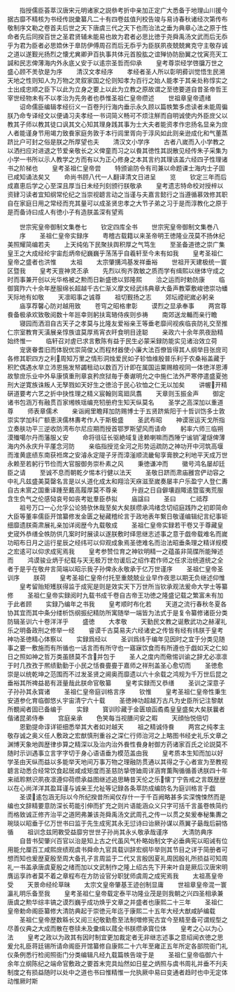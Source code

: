<!-- { "loadSidebar": true } -->
　　指授儒臣荟萃汉唐宋元明诸家之説叅考折中亲加正定广大悉备于地理山川援今据古靡不精核为书经传説彚纂凡二十有四卷兹值刋校告竣与易诗春秋诸经次第传布敬制序文勒之卷首夫后世之天下唐虞三代之天下也而治法之垂为典章心法之原于性命者先后同揆百世之圣君贤辅未能易也故为君者必思比徳于尧舜禹汤文武而后无忝乎为君为臣者必思嫓休于臯防伊傅周召而后无忝乎为臣朕夙夜兢兢兾克守主敬存诚之道以遂觐光扬烈之懐尤兾卿尹百执事共体元首股肱之谊殚协防励翼之忱寅亮天工諴和民志俾薄海内外永底乂安于以逺宗圣哲而仰承
　　皇考尊崇经学啓牖万世之盛心顾不羙欤是为序
　　清汉文孝经序
　　孝经者圣人所以彰明彛训觉悟生民溯天地之性则知人为万物之灵叙家国之伦则知孝为百行之始人能孝于其亲处称惇实之士出成忠顺之臣下以此为立身之要上以此为立教之原故谓之至徳要道自昔圣帝哲王宰世经物未有不以孝治为先务者也恭惟圣祖仁皇帝缵述
　　世祖章皇帝遗绪
　　诏命儒臣编辑孝经衍义一百卷刋行海内垂示永久顾以篇帙繁多虑读者未能周徧朕乃命专译经文以便诵习夫孝经一书词简义畅可不烦注觧而自明诚使内外臣庻父以教其子师以教其徒口讽其文心知其理身践其事为士大夫者能资孝作忠扬名显亲为庻人者能谨身节用竭力致飬家庭务敦于本行闾里胥向于淳风如此则亲逊成化和气董蒸跻比户可封之俗是朕之所厚望也夫
　　清汉文小学序
　　古者八嵗而入小学教之以洒扫应对进退之节爱亲敬长之义俾童而习之以飬其徳性其説散见经传朱子采集为小学一书所以示人教学之方而有以为正心修身之本其言约其理该盖六经四子性理诸书之阶梯也
　　皇考圣祖仁皇帝尝
　　特颁谕防令有司兼以命题课士海内士子固已咸知诵法矣又
　　命尚书顾八代一人翻译清文日进呈
　　览
　　钦定三年而后成嘉恵后学之心至深且厚当日未经刋刻颁行朕敬承
　　皇考遗志特命校对授梓以资肄习读者宜知纲常伦纪之当崇视聼言动之当谨与夫嘉言懿行之当遵循慕效修其职自在家庭日用之常经而充其量可以成圣贤忠孝之大节子弟之习于是而淳教化之原于是而备诗曰成人有徳小子有造朕盖深有望焉




　　世宗宪皇帝御制文集巻七
　　钦定四库全书
　　世宗宪皇帝御制文集巻八
　　序
　　圣祖仁皇帝实録序
　　粤稽古载籍以来圣帝明王徳隆业茂莫不扬休纪美照耀简编若夫
　　上天纯佑下民聚扶舆积厚之气笃生
　　至圣备道徳之崇广集皇王之大成经纶宇宙彪炳帝纪巍巍乎荡荡乎自羲轩至今未有如我
　　皇考圣祖仁皇帝之盛者也洪惟
　　太祖
　　太宗肇搆鸿基发祥垂裕
　　世祖开天建极统一寰区暨我
　　皇考天亶神灵丕承
　　先烈以徇齐敦敏之质而学有缉熙以继体守成之时而事兼开创以光华格被之勲而日新盛徳以郅隆熙
　　洽之运而时勅防康
　　临御寳阼六十余年歴服绵长超越千古仁渐义摩文经武纬典章大备声教覃敷峻徳崇功蟠天际地有如敬
　　天凛昭事之诚尊
　　祖切觐扬之志
　　郊坛禋祀嵗必躬亲
　　庙享荐馨心防对越用致
　　苍穹之昭格聿彰
　　谟烈之显承奉事
　　两宫尊飬备极承欢致敬阅数十年廵幸则躬扶鸾辂侍疾则歩祷
　　南郊送龙輴而亲行瞻
　　寝园而洒泪自古天子之孝莫与比隆友爱裕亲王等垂老靡间视疾临丧防礼交至推仁宗室教育天潢展亲惇族谊莫厚焉宵衣旰食明目逹聪
　　亲政六十余年夙夜励精始终惟一
　　临轩召对虗已求言敷陈有益于民生必蒙采録防能实见诸治效立荷
　　宠褒眷耆旧而体貎优崇简俊乂而程材器使小廉大法百僚皆得其人纲举目张庻司各修其职四方之利周知万里之情形洞烛爱民如子轸恤维殷普乐利于农桑裕盖藏于积贮偶遇水旱立沛恩施发帑蠲租动以数百万计即在属国运粟赐粮视同一体徳洋恩溥故黎庻乐业中外阜康慎重刑章哀矜庶狱毎于奏谳明允之中施仁法外严寒停遣盛夏弛刑大逆寛族诛叛人无孥戮如天好生之徳洽于民心钦恤之仁无以加矣
　　讲幄开精硏道要考六艺之折中抉性理之精义宸翰则鸾廻凤翥
　　天章则玉振金声
　　御定诸书包涵万有融贯百家缃帙瑶编充牣册府生知天纵莫名
　　圣学之高深加以重道尊
　　师表章儒术
　　亲诣阙里瞻拜加防赐博士于五贤跻紫阳于十哲训饬多士敦崇实学加科广额恵浃儒林夀考作人于斯极盛
　　圣武布昭
　　神谟宻运天戈所指立奏肤功平三逆收防湾布尔尼应期而授首鄂罗斯望风而请命
　　躬率六师三临朔漠殱噶尔丹而藩服乂安
　　命将徂征长驱絶域复逹赖喇嘛而西陲宁谧销灌燧俾薄海内外永庆升平厪念河防
　　亲临指授览全河之形势运疏防之神功开中河筑高堰而淮黄底绩东南获袵席之安濬永定隄子牙而漳滏顺流畿甸享膏腴之利地平天成万世永赖至若躬行节俭而大官服御务崇朴素之风
　　秉徳谦冲而
　　徽号鸿名屡却廷臣之请
　　至诚不息而朝乾夕惕本行健以法天
　　圣敬日跻而肃庙雝宫俨动容之中礼凡兹盛美莫罄名言是以乆道化成太和翔洽天庥滋至嵗奏屡丰户乐盈宁人登仁夀自古未賔之国重译踵至戴高履厚莫不尊亲
　　升遐之日自僻壤遐陬逺暨蛮夷荒服含生负气之伦感恸哀号如丧考妣羣臣恭拟
　　庙諡曰
　　圣曰
　　仁祗荐
　　祖号万口一心允孚公论猗欤休哉至矣大矣朕缵承鸿绪念切绍庭践阼之初即简命大臣等董率儒臣开馆纂修发金匮之秘藏稽纶言于政地表年繋日敬谨编辑纪言纪事钜细靡遗朕斋肃展礼亲加详阅歴今九载敬成
　　圣祖仁皇帝实録若干卷又于尊藏皇史宬外恭缮全帙防供几案时时展读以遂朕敷时绎思继志述事之意于戯帝载难名而嵗功昭布日月之运行星辰之经纬可以仰观成象焉圣徳难名而治法昭垂条理之精详规模之宏逺可以仰求成宪焉我
　　皇考参赞位育之神钦明精一之蕴虽非简牒所能殚述而
　　鸿谟骏业炳于纪载与天无极万世勿谖后之绍作君作师之任求治统道统之全者于是乎在敬弁言简端以昭示我子孙俾永永敬承于亿万世谨序
　　圣祖仁皇帝圣训序
　　朕荷
　　皇考圣祖仁皇帝付托至重兢兢业业早作夜思以期无负继述仰惟
　　皇考留贻矩矱朕得监于成宪是则是效实天下万世所当钦承观法爰命大学士等纂修
　　圣祖仁皇帝实録阅时九载书成千卷自古帝王功徳之隆盛记载之繁富未有加于此者顾
　　实録乃编年之书我
　　皇考顺时布化若
　　天道之流行春秋冬夏各协其宜而其中条分缕析饬纲振纪精防所寓随举一端皆为法式于是复令纂修诸臣分类防辑圣训六十卷洋洋乎
　　盛徳
　　大孝敬
　　天勤民文教之诞敷武功之赫濯礼乐之明备政刑之修举一经
　　睿谟千古莫易夫六经诸史之传皆有经有纬朕于皇考神功圣徳精心体察以
　　实録爲经以
　　圣训爲纬于编年见因时之宜于分类见随事之要一敷施而有所循也一话言而有所守也一寤寐饮食而有所遵也于戯如天之仁如日之照如神之哲万类虽赜莫不含并包于
　　圣人之度内而儆惕训谕之辞尤必凛凛于时几孜孜于熈绩勤勤于小民之恬飬亹亹于嘉师之祥刑盖圣心愈切而
　　圣徳愈崇是以统乾坤之范围而不过发圣贤之阃奥而靡遗以六十余载之鸿规为千万世后昆之垂裕其所禆益曷有涯量哉此朕命官敬纂
　　皇考实録而又恭缮
　　圣训之深意子子孙孙其永寳诸
　　圣祖仁皇帝庭训格言序
　　钦惟
　　皇考圣祖仁皇帝性秉生安道参化育临御悠乆宇宙清宁六十载
　　圣徳神功超越万古凡为史臣所记注黎献所覩闻者固已备编于
　　实録
　　寳训珍藏于金匮琅函矞矞皇皇盛矣大矣朕曩者偕诸昆弟侍奉
　　宫庭亲承
　　色笑每当视膳问安之暇
　　天顔怡悦倍切
　　恩勤提命谆详钜细悉举其大者如对越天
　　祖之精诚侍飬
　　两宫之纯孝主敬存诚之奥义任人敷政之宏猷慎刑重谷之深仁行师治河之上略图书经史礼乐文章之渊博天象地舆歴律歩算之精深以及治内治外飬性飬身射御方药诸家百氏之论説莫不随时示训遇事立言字字切于身心语语垂为模范盖由我
　　皇考质本生知而加以好学圣由天纵而益以多能举天地间万事万物之理融防贯通以其得之于心者宣为至教视聼言动悉合经常饮食起居咸成矩度而圣慈防挚啓廸周详涵育薫陶循循善诱朕四十年来祗聆黙识夙夜凛遵仰荷缵承益图继述追思畴昔天伦之乐懐丁宁告戒之言既歴歴以在心尚洋洋其盈耳谨与诚亲王允祉等记録各条萃防成编防名为庭训格言于戯
　　圣谟逺包涵无际以今所纪揆昔所闻仅存什一于千百阙略甚多实深愧悚然而是编也文辞精要意防深长苟能引伸而扩充之则片语能涵众义只字可括千言虽卷帙简约而格致诚正修齐治平之道罔弗兼该尧舜禹汤文武周孔之传一以贯之矣爰奉秘集夀之琬琰以昭垂于亿万世书曰监于先生成宪其永无愆诗曰诒厥孙谋以燕翼子朂哉后嗣恪循
　　祖训念兹罔斁受益靡穷世世子孙尚其永乆敬承哉谨序
　　大清防典序
　　自昔书契肇兴百官以治是知上古之代虽风气朴略始制文字必垂典宪以昭诫有位用能允厘百工咸熙庻绩观虞书舜命九官具载训辞宏纲毕举则其节目之详于简册者可想而知也爰歴夏殷至周大备孔子言周监于二代又言殷因夏礼周因殷礼所损益可知周礼一书盖承唐虞夏殷之绪而加以文武制作之隆上绍古先下开来叶自是厥后汉唐宋明膺运享祚者莫不着之章程布在方防设官分职犹师虞周之成宪焉我
　　太祖髙皇帝受
　　天景命经纶草昧
　　太宗文皇帝肇基王迹创制显庸
　　世祖章皇帝混一寰瀛礼明乐备至我
　　皇考圣祖仁皇帝载定泰平功隆业茂是则我朝之兴四圣相承兼唐虞之勲华综丰镐之谟烈巍乎成功焕乎文章之并盛者也康熙二十三年
　　圣祖仁皇帝勅命阁臣纂修大清防典起于崇徳元年迄于康熙二十五年大经大猷咸胪编载
　　圣祖仁皇帝歴数緜长又阅三纪敬勤愈至法制増修宪古宜今至精至备可谓规型之尽善仪典之大成而散在卷牍未及彚缉以蒇全书朕缵承寳位体
　　皇考之心以为心法
　　皇考之政以为政其有因时制宜更加裁定者无非继志述事之意绍闻衣徳之思爰允礼臣蒋廷锡所请命阁臣开馆纂修自康熙二十六年至雍正五年所定各部院衙门礼仪条例悉行检阅照衙门分类编辑凡经九载篇帙告竣于是
　　圣祖仁皇帝临御六十余年立纲陈纪之端命官敷政之要首末完具灿然如日星之炳照与虞书周礼并垂不刋夫制度之有损益随时以处中之道也书曰惟精惟一允执厥中易曰变通者趋时也中无定体动惟厥时斯

